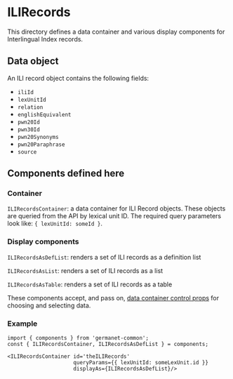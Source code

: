 # ILIRecords

This directory defines a data container and various display components
for Interlingual Index records.

## Data object

An ILI record object contains the following fields:

  - `iliId`
  - `lexUnitId`
  - `relation`
  - `englishEquivalent`
  - `pwn20Id`
  - `pwn30Id`
  - `pwn20Synonyms`
  - `pwn20Paraphrase`
  - `source`

## Components defined here

### Container

`ILIRecordsContainer`: a data container for ILI Record objects.
These objects are queried from the API by lexical unit ID.
The required query parameters look like: `{ lexUnitId: someId }`.

### Display components

`ILIRecordsAsDefList`: renders a set of ILI records as a
definition list 

`ILIRecordsAsList`: renders a set of ILI records as a list 

`ILIRecordsAsTable`: renders a set of ILI records as a table 

These components accept, and pass on, [data container control
props](../DataContainer#user-content-selecting-and-choosing-data-objects) for choosing and selecting data.

### Example

```
import { components } from 'germanet-common';
const { ILIRecordsContainer, ILIRecordsAsDefList } = components;

<ILIRecordsContainer id='theILIRecords'
                     queryParams={{ lexUnitId: someLexUnit.id }}
                     displayAs={ILIRecordsAsDefList}/>
```
